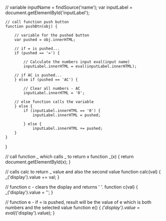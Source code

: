 
<!-- Calculator 1 Pseudocode -->


// variable inputName = findSource('name');
var inputLabel = document.getElementById('inputLabel');
     
    // call function push button 
    function pushBtn(obj) {

        // variable for the pushed button 
        var pushed = obj.innerHTML;

        // if = is pushed...
        if (pushed == '=') {

            // Calculate the numbers input eval(input name)
            inputLabel.innerHTML = eval(inputLabel.innerHTML);

        // if AC is pushed...
        } else if (pushed == 'AC') {

            // Clear all numbers - AC
            inputLabel.innerHTML = '0';

        // else function calls the variable     
        } else {
            if (inputLabel.innerHTML == '0') {
                inputLabel.innerHTML = pushed;
                 
            } else {
                inputLabel.innerHTML += pushed;
        }
    }
}


<!-- Calculator 2 Pseudocode - This one is my favourite!  -->

// call function _ which calls _ to return x
function _(x) {
    return document.getElementById(x);
}

// calls calc to return _ value and also the second value
function calc(val) {
    _('display').value += val;
}

// function c - clears the display and returns ' '.
function c(val) {
_('display').value = '';
}

// function e - if = is pushed, result will be the value of e which is both numbers and the selected value
function e() {
    _('display').value = eval(_('display').value);
}
